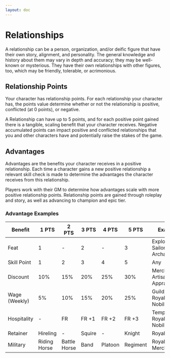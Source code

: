 ```yaml
---
layout: doc
---
```

# Relationships

A relationship can be a person, organization, and/or deific figure that have their own story, alignment, and personality. The general knowledge and history about them may vary in depth and accuracy; they may be well-known or mysterious. They have their own relationships with other figures, too, which may be friendly, tolerable, or acrimonious.

## Relationship Points

Your character has relationship points. For each relationship your character has, the points value determine whether or not the relationship is positive, conflicted (at 0 points), or negative.

A Relationship can have up to 5 points, and for each positive point gained there is a tangible, scaling benefit that your character receives. Negative accumulated points can impact positive and conflicted relationships that you and other characters have and potentially raise the stakes of the game.

## Advantages

Advantages are the benefits your character receives in a positive relationship. Each time a character gains a new positive relationship a relevant skill check is made to determine the advantages the character receives from this relationship.

Players work with their GM to determine how advantages scale with more positive relationship points. Relationship points are gained through roleplay and story, as well as advancing to champion and epic tier.

### Advantage Examples

| Benefit | 1 PTS | 2 PTS | 3 PTS | 4 PTS | 5 PTS | Example |
| ------- | ----- | ----- | ----- | ----- | ----- | ------- |
| Feat | 1 | - | 2 | - | 3 | Explorer, Sailor, Archaeologist |
| Skill Point | 1 | 2 | 3 | 4 | 5 | Any |
| Discount | 10% | 15% | 20% | 25% | 30% | Merchant, Artisan, Appraiser |
| Wage (Weekly) | 5% | 10% | 15% | 20% | 25% | Guild, Royalty, Nobility |
| Hospitality | - | FR | FR +1 | FR +2 | FR +3 | Temple, Royalty, Nobility |
| Retainer | Hireling | - | Squire | - | Knight | Royalty |
| Military | Riding Horse | Battle Horse | Band | Platoon | Regiment | Royalty, Merchant |
